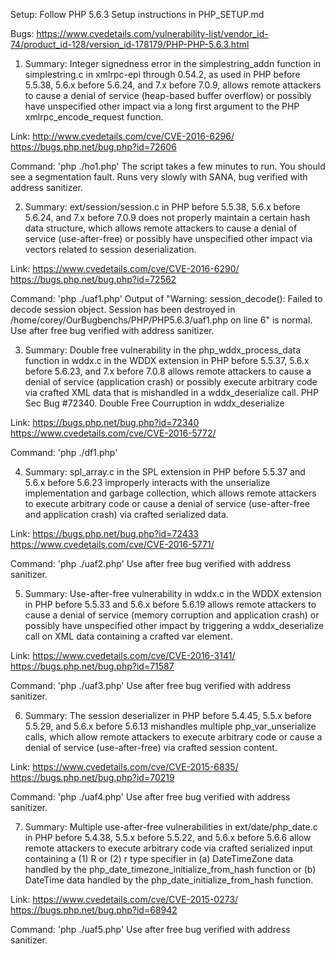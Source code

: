 Setup: Follow PHP 5.6.3 Setup instructions in PHP_SETUP.md

Bugs: https://www.cvedetails.com/vulnerability-list/vendor_id-74/product_id-128/version_id-178179/PHP-PHP-5.6.3.html

1. Summary: Integer signedness error in the simplestring_addn function in simplestring.c in xmlrpc-epi through 0.54.2, as used in PHP before 5.5.38, 5.6.x before 5.6.24, and 7.x before 7.0.9, allows remote attackers to cause a denial of service (heap-based buffer overflow) or possibly have unspecified other impact via a long first argument to the PHP xmlrpc_encode_request function.

Link: http://www.cvedetails.com/cve/CVE-2016-6296/
      https://bugs.php.net/bug.php?id=72606

Command: 'php ./ho1.php'
  The script takes a few minutes to run. You should see a segmentation fault. Runs very slowly with SANA, bug verified with address sanitizer.

2. Summary: ext/session/session.c in PHP before 5.5.38, 5.6.x before 5.6.24, and 7.x before 7.0.9 does not properly maintain a certain hash data structure, which allows remote attackers to cause a denial of service (use-after-free) or possibly have unspecified other impact via vectors related to session deserialization.

Link: https://www.cvedetails.com/cve/CVE-2016-6290/
      https://bugs.php.net/bug.php?id=72562

Command: 'php ./uaf1.php'
  Output of "Warning: session_decode(): Failed to decode session object. Session has been destroyed in /home/corey/OurBugbenchs/PHP/PHP5.6.3/uaf1.php on line 6" is normal. Use after free bug verified with address sanitizer.

3. Summary: Double free vulnerability in the php_wddx_process_data function in wddx.c in the WDDX extension in PHP before 5.5.37, 5.6.x before 5.6.23, and 7.x before 7.0.8 allows remote attackers to cause a denial of service (application crash) or possibly execute arbitrary code via crafted XML data that is mishandled in a wddx_deserialize call. PHP Sec Bug #72340. Double Free Courruption in wddx_deserialize

Link: https://bugs.php.net/bug.php?id=72340
      https://www.cvedetails.com/cve/CVE-2016-5772/

Command: 'php ./df1.php'

4. Summary: spl_array.c in the SPL extension in PHP before 5.5.37 and 5.6.x before 5.6.23 improperly interacts with the unserialize implementation and garbage collection, which allows remote attackers to execute arbitrary code or cause a denial of service (use-after-free and application crash) via crafted serialized data.

Link: https://bugs.php.net/bug.php?id=72433
      https://www.cvedetails.com/cve/CVE-2016-5771/

Command: 'php ./uaf2.php'
  Use after free bug verified with address sanitizer.

5. Summary: Use-after-free vulnerability in wddx.c in the WDDX extension in PHP before 5.5.33 and 5.6.x before 5.6.19 allows remote attackers to cause a denial of service (memory corruption and application crash) or possibly have unspecified other impact by triggering a wddx_deserialize call on XML data containing a crafted var element. 

Link: https://www.cvedetails.com/cve/CVE-2016-3141/
      https://bugs.php.net/bug.php?id=71587

Command: 'php ./uaf3.php'
  Use after free bug verified with address sanitizer.

6. Summary: The session deserializer in PHP before 5.4.45, 5.5.x before 5.5.29, and 5.6.x before 5.6.13 mishandles multiple php_var_unserialize calls, which allow remote attackers to execute arbitrary code or cause a denial of service (use-after-free) via crafted session content.

Link: https://www.cvedetails.com/cve/CVE-2015-6835/
      https://bugs.php.net/bug.php?id=70219

Command: 'php ./uaf4.php'
  Use after free bug verified with address sanitizer.

7. Summary: Multiple use-after-free vulnerabilities in ext/date/php_date.c in PHP before 5.4.38, 5.5.x before 5.5.22, and 5.6.x before 5.6.6 allow remote attackers to execute arbitrary code via crafted serialized input containing a (1) R or (2) r type specifier in (a) DateTimeZone data handled by the php_date_timezone_initialize_from_hash function or (b) DateTime data handled by the php_date_initialize_from_hash function.

Link: https://www.cvedetails.com/cve/CVE-2015-0273/
      https://bugs.php.net/bug.php?id=68942

Command: 'php ./uaf5.php'
  Use after free bug verified with address sanitizer.

